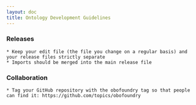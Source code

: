 ```yaml
---
layout: doc
title: Ontology Development Guidelines
---
```


### Releases

    * Keep your edit file (the file you change on a regular basis) and your release files strictly separate
    * Imports should be merged into the main release file

### Collaboration

    * Tag your GitHub repository with the obofoundry tag so that people can find it: https://github.com/topics/obofoundry



